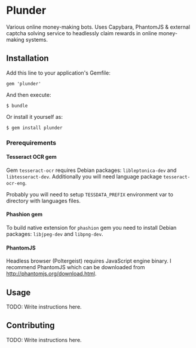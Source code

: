 # Plunder

Various online money-making bots. Uses Capybara, PhantomJS & external captcha solving service to headlessly claim
rewards in online money-making systems.

## Installation

Add this line to your application's Gemfile:

    gem 'plunder'

And then execute:

    $ bundle

Or install it yourself as:

    $ gem install plunder

### Prerequirements

#### Tesseract OCR gem

Gem `tesseract-ocr` requires Debian packages: `libleptonica-dev` and `libtesseract-dev`.
Additionally you will need language package `tesseract-ocr-eng`.

Probably you will need to setup `TESSDATA_PREFIX` environment var to directory with languages files.

#### Phashion gem

To build native extension for `phashion` gem you need to install Debian packages: `libjpeg-dev` and `libpng-dev`.

#### PhantomJS

Headless browser (Poltergeist) requires JavaScript engine binary.
I recommend PhantomJS which can be downloaded from <http://phantomjs.org/download.html>.

## Usage

TODO: Write instructions here.

## Contributing

TODO: Write instructions here.

